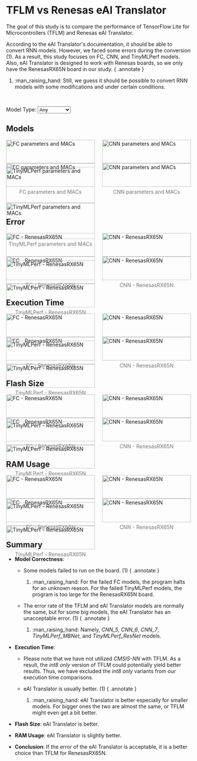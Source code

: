 # TFLM vs Renesas eAI Translator

The goal of this study is to compare the performance of TensorFlow Lite for Microcontrollers (TFLM) and Renesas eAI Translator.

According to the eAI Translator's documentation, it should be able to convert RNN models. However, we faced some errors during the conversion (1). As a result, this study focuses on FC, CNN, and TinyMLPerf models. Also, eAI Translator is designed to work with Renesas boards, so we only have the RenesasRX65N board in our study.
{ .annotate }

1.  :man_raising_hand: Still, we guess it should be possible to convert RNN models with some modifications and under certain conditions.

<br/>

Model Type:
<select id="modelTypeSelect">
    <option value="Any">Any</option>
    <option value="FC">FC</option>
    <option value="CNN">CNN</option>
    <option value="TinyMLPerf">TinyMLPerf</option>
</select>

## Models

<div class="image-container">
<figure markdown="span" class="FC Renesas">
    <img src="../../figures/results/TFLM vs eAI Translator/TFLM vs eAI Translator - FC - Renesas/params_MACs.png#only-light" alt="FC parameters and MACs">
    <img src="../../figures/results/TFLM vs eAI Translator/TFLM vs eAI Translator - FC - Renesas/dark/params_MACs.png#only-dark" alt="FC parameters and MACs">
    <figcaption>FC parameters and MACs</figcaption>
</figure>

<figure markdown="span" class="CNN Renesas">
    <img src="../../figures/results/TFLM vs eAI Translator/TFLM vs eAI Translator - CNN - Renesas/params_MACs.png#only-light" alt="CNN parameters and MACs">
    <img src="../../figures/results/TFLM vs eAI Translator/TFLM vs eAI Translator - CNN - Renesas/dark/params_MACs.png#only-dark" alt="CNN parameters and MACs">
    <figcaption>CNN parameters and MACs</figcaption>
</figure>

<figure markdown="span" class="TinyMLPerf Renesas">
    <img src="../../figures/results/TFLM vs eAI Translator/TFLM vs eAI Translator - TinyMLPerf - Renesas/params_MACs.png#only-light" alt="TinyMLPerf parameters and MACs">
    <img src="../../figures/results/TFLM vs eAI Translator/TFLM vs eAI Translator - TinyMLPerf - Renesas/dark/params_MACs.png#only-dark" alt="TinyMLPerf parameters and MACs">
    <figcaption>TinyMLPerf parameters and MACs</figcaption>
</figure>
</div>

## Error

<div class="image-container">
<figure markdown="span" class="FC Renesas">
    <img src="../../figures/results/TFLM vs eAI Translator/TFLM vs eAI Translator - FC - Renesas/error.png#only-light" alt="FC - RenesasRX65N">
    <img src="../../figures/results/TFLM vs eAI Translator/TFLM vs eAI Translator - FC - Renesas/dark/error.png#only-dark" alt="FC - RenesasRX65N">
    <figcaption>FC - RenesasRX65N</figcaption>
</figure>

<figure markdown="span" class="CNN Renesas">
    <img src="../../figures/results/TFLM vs eAI Translator/TFLM vs eAI Translator - CNN - Renesas/error.png#only-light" alt="CNN - RenesasRX65N">
    <img src="../../figures/results/TFLM vs eAI Translator/TFLM vs eAI Translator - CNN - Renesas/dark/error.png#only-dark" alt="CNN - RenesasRX65N">
    <figcaption>CNN - RenesasRX65N</figcaption>
</figure>

<figure markdown="span" class="TinyMLPerf Renesas">
    <img src="../../figures/results/TFLM vs eAI Translator/TFLM vs eAI Translator - TinyMLPerf - Renesas/error.png#only-light" alt="TinyMLPerf - RenesasRX65N">
    <img src="../../figures/results/TFLM vs eAI Translator/TFLM vs eAI Translator - TinyMLPerf - Renesas/dark/error.png#only-dark" alt="TinyMLPerf - RenesasRX65N">
    <figcaption>TinyMLPerf - RenesasRX65N</figcaption>
</figure>
</div>

## Execution Time

<div class="image-container">
<figure markdown="span" class="FC Renesas">
    <img src="../../figures/results/TFLM vs eAI Translator/TFLM vs eAI Translator - FC - Renesas/exe.png#only-light" alt="FC - RenesasRX65N">
    <img src="../../figures/results/TFLM vs eAI Translator/TFLM vs eAI Translator - FC - Renesas/dark/exe.png#only-dark" alt="FC - RenesasRX65N">
    <figcaption>FC - RenesasRX65N</figcaption>
</figure>

<figure markdown="span" class="CNN Renesas">
    <img src="../../figures/results/TFLM vs eAI Translator/TFLM vs eAI Translator - CNN - Renesas/exe.png#only-light" alt="CNN - RenesasRX65N">
    <img src="../../figures/results/TFLM vs eAI Translator/TFLM vs eAI Translator - CNN - Renesas/dark/exe.png#only-dark" alt="CNN - RenesasRX65N">
    <figcaption>CNN - RenesasRX65N</figcaption>
</figure>

<figure markdown="span" class="TinyMLPerf Renesas">
    <img src="../../figures/results/TFLM vs eAI Translator/TFLM vs eAI Translator - TinyMLPerf - Renesas/exe.png#only-light" alt="TinyMLPerf - RenesasRX65N">
    <img src="../../figures/results/TFLM vs eAI Translator/TFLM vs eAI Translator - TinyMLPerf - Renesas/dark/exe.png#only-dark" alt="TinyMLPerf - RenesasRX65N">
    <figcaption>TinyMLPerf - RenesasRX65N</figcaption>
</figure>
</div>

## Flash Size

<div class="image-container">
<figure markdown="span" class="FC Renesas">
    <img src="../../figures/results/TFLM vs eAI Translator/TFLM vs eAI Translator - FC - Renesas/flash.png#only-light" alt="FC - RenesasRX65N">
    <img src="../../figures/results/TFLM vs eAI Translator/TFLM vs eAI Translator - FC - Renesas/dark/flash.png#only-dark" alt="FC - RenesasRX65N">
    <figcaption>FC - RenesasRX65N</figcaption>
</figure>

<figure markdown="span" class="CNN Renesas">
    <img src="../../figures/results/TFLM vs eAI Translator/TFLM vs eAI Translator - CNN - Renesas/flash.png#only-light" alt="CNN - RenesasRX65N">
    <img src="../../figures/results/TFLM vs eAI Translator/TFLM vs eAI Translator - CNN - Renesas/dark/flash.png#only-dark" alt="CNN - RenesasRX65N">
    <figcaption>CNN - RenesasRX65N</figcaption>
</figure>

<figure markdown="span" class="TinyMLPerf Renesas">
    <img src="../../figures/results/TFLM vs eAI Translator/TFLM vs eAI Translator - TinyMLPerf - Renesas/flash.png#only-light" alt="TinyMLPerf - RenesasRX65N">
    <img src="../../figures/results/TFLM vs eAI Translator/TFLM vs eAI Translator - TinyMLPerf - Renesas/dark/flash.png#only-dark" alt="TinyMLPerf - RenesasRX65N">
    <figcaption>TinyMLPerf - RenesasRX65N</figcaption>
</figure>
</div>

## RAM Usage

<div class="image-container">
<figure markdown="span" class="FC Renesas">
    <img src="../../figures/results/TFLM vs eAI Translator/TFLM vs eAI Translator - FC - Renesas/ram.png#only-light" alt="FC - RenesasRX65N">
    <img src="../../figures/results/TFLM vs eAI Translator/TFLM vs eAI Translator - FC - Renesas/dark/ram.png#only-dark" alt="FC - RenesasRX65N">
    <figcaption>FC - RenesasRX65N</figcaption>
</figure>

<figure markdown="span" class="CNN Renesas">
    <img src="../../figures/results/TFLM vs eAI Translator/TFLM vs eAI Translator - CNN - Renesas/ram.png#only-light" alt="CNN - RenesasRX65N">
    <img src="../../figures/results/TFLM vs eAI Translator/TFLM vs eAI Translator - CNN - Renesas/dark/ram.png#only-dark" alt="CNN - RenesasRX65N">
    <figcaption>CNN - RenesasRX65N</figcaption>
</figure>

<figure markdown="span" class="TinyMLPerf Renesas">
    <img src="../../figures/results/TFLM vs eAI Translator/TFLM vs eAI Translator - TinyMLPerf - Renesas/ram.png#only-light" alt="TinyMLPerf - RenesasRX65N">
    <img src="../../figures/results/TFLM vs eAI Translator/TFLM vs eAI Translator - TinyMLPerf - Renesas/dark/ram.png#only-dark" alt="TinyMLPerf - RenesasRX65N">
    <figcaption>TinyMLPerf - RenesasRX65N</figcaption>
</figure>
</div>

## Summary

- **Model Correctness**:
    - Some models failed to run on the board. (1)
    { .annotate }

        1.  :man_raising_hand: For the failed FC models, the program halts for an unknown reason. For the failed TinyMLPerf models, the program is too large for the RenesasRX65N board.

    - The error rate of the TFLM and eAI Translator models are normally the same, but for some big models, the eAI Translator has an unacceptable error. (1)
    { .annotate }

        1.  :man_raising_hand: Namely, *CNN_5*, *CNN_6*, *CNN_7*, *TinyMLPerf_MBNet*, and *TinyMLPerf_ResNet* models.

- **Execution Time**:
    - Please note that we have not utilized *CMSIS-NN* with TFLM. As a result, the *int8 only* version of TFLM could potentially yield better results. Thus, we have excluded the *int8 only* variants from our execution time comparisons.

    - eAI Translator is usually better. (1)
    { .annotate }

        1.  :man_raising_hand: eAI Translator is better especially for smaller models. For bigger ones the two are almost the same, or TFLM might even get a bit better.

- **Flash Size**: eAI Translator is better.

- **RAM Usage**: eAI Translator is slightly better.

- **Conclusion**: If the error of the eAI Translator is acceptable, it is a better choice than TFLM for RenesasRX65N.


<style>
    .image-container {
        display: flex;
        flex-wrap: wrap;        /* Allow images and captions to wrap onto the next line */
        justify-content: space-between;
    }

    .image-container figure {
        width: 48%;
        margin: 0 0 10px 0;     /* Bottom margin to provide space between rows */
    }

    .image-container img {
        width: 100%;
        display: block;
    }

    .image-container figcaption {
        text-align: center;
        font-size: 14px;
        color: rgb(117, 117, 117);
        margin-top: 5px;
    }

    .image-container figcaption:hover {
        color: rgb(186, 104, 200);
    }
</style>


<script>
    function filterFigures() {
        var selectedModelType = document.getElementById('modelTypeSelect').value;
        var figures = document.querySelectorAll('figure');

        figures.forEach(function(figure) {
            var matchesModelType = selectedModelType === 'Any' || figure.classList.contains(selectedModelType);

            if (matchesModelType) {
                figure.style.display = 'block';
            } else {
                figure.style.display = 'none';
            }
        });
    }

    document.getElementById('modelTypeSelect').addEventListener('change', filterFigures);

    filterFigures();    // Call the function initially to apply any default filtering
</script>
